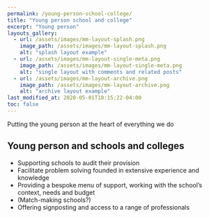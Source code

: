 ```yaml
---
permalink: /young-person-school-college/
title: "Young person school and college"
excerpt: "Young person"
layouts_gallery:
  - url: /assets/images/mm-layout-splash.png
    image_path: /assets/images/mm-layout-splash.png
    alt: "splash layout example"
  - url: /assets/images/mm-layout-single-meta.png
    image_path: /assets/images/mm-layout-single-meta.png
    alt: "single layout with comments and related posts"
  - url: /assets/images/mm-layout-archive.png
    image_path: /assets/images/mm-layout-archive.png
    alt: "archive layout example"
last_modified_at: 2020-05-01T10:15:22-04:00
toc: false
---
```



Putting the young person at the heart of everything we do

## Young person and schools and colleges

* Supporting schools to audit their provision
* Facilitate problem solving founded in extensive experience and knowledge
* Providing a bespoke menu of support, working with the school’s context, needs and budget
* (Match-making schools?)
* Offering signposting and access to a range of professionals
